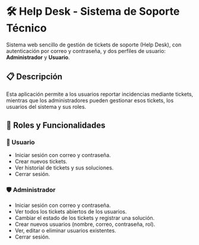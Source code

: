 # 🛠️ Help Desk - Sistema de Soporte Técnico

Sistema web sencillo de gestión de tickets de soporte (Help Desk), con autenticación por correo y contraseña, y dos perfiles de usuario: **Administrador** y **Usuario**. 

## 📋 Descripción

Esta aplicación permite a los usuarios reportar incidencias mediante tickets, mientras que los administradores pueden gestionar esos tickets, los usuarios del sistema y sus roles.

## 🔐 Roles y Funcionalidades

### 👤 Usuario
- Iniciar sesión con correo y contraseña.
- Crear nuevos tickets.
- Ver historial de tickets y sus soluciones.
- Cerrar sesión.

### 🛡️ Administrador
- Iniciar sesión con correo y contraseña.
- Ver todos los tickets abiertos de los usuarios.
- Cambiar el estado de los tickets y registrar una solución.
- Crear nuevos usuarios (nombre, correo, contraseña, rol).
- Ver, editar o eliminar usuarios existentes.
- Cerrar sesión.


